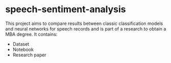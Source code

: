 # speech-sentiment-analysis
This project aims to compare results between classic classification models and neural networks for speech records and is part of a research to obtain a MBA degree.
It contains:
- Dataset 
- Notebook
- Research paper 
